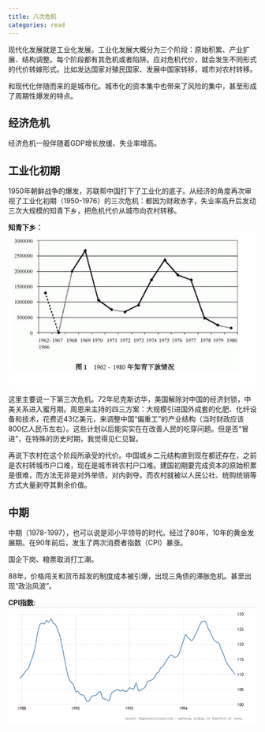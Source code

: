 ```yaml
---
title: 八次危机
categories: read
---
```


现代化发展就是工业化发展。工业化发展大概分为三个阶段：原始积累、产业扩展、结构调整。每个阶段都有其危机或者陷阱。应对危机代价，就会发生不同形式的代价转嫁形式。比如发达国家对殖民国家、发展中国家转移，城市对农村转移。

和现代化伴随而来的是城市化。城市化的资本集中也带来了风险的集中，甚至形成了周期性爆发的特点。

## 经济危机

经济危机一般伴随着GDP增长放缓、失业率增高。

## 工业化初期

1950年朝鲜战争的爆发，苏联帮中国打下了工业化的底子。从经济的角度再次审视了工业化初期（1950-1976）的三次危机：都因为财政赤字，失业率高升后发动三次大规模的知青下乡，把危机代价从城市向农村转移。

**知青下乡：**
![1](/assets/8crisis1.png)

这里主要说一下第三次危机。72年尼克斯访华，美国解除对中国的经济封锁，中美关系进入蜜月期。周恩来主持的四三方案：大规模引进国外成套的化肥、化纤设备和技术，花费近43亿美元，来调整中国“偏重工”的产业结构（当时财政应该800亿人民币左右）。这些计划以后能实实在在改善人民的吃穿问题。但是否“冒进”，在特殊的历史时期，我觉得见仁见智。

再说下农村在这个阶段所承受的代价。中国城乡二元结构直到现在都还存在，之前是农村转城市户口难，现在是城市转农村户口难。建国初期要完成资本的原始积累是很难，而方法无非是对外举债，对内剥夺。而农村就被以人民公社、统购统销等方式大量剥夺其剩余价值。

## 中期

中期（1978-1997），也可以说是邓小平领导的时代。经过了80年，10年的黄金发展期。在90年前后，发生了两次消费者指数（CPI）暴涨。

国企下岗、粮票取消打工潮。

88年，价格闯关和货币超发的制度成本被引爆，出现三角债的滞胀危机。甚至出现“政治风波”。

**CPI指数**:
![2](/assets/8_2.png)